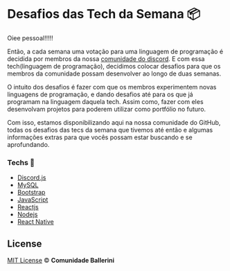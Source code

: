 # Desafios das Tech da Semana 📦

Oiee pessoal!!!!!

Então, a cada semana uma votação para uma linguagem de programação é decidida por membros da nossa [comunidade do discord](https://discord.gg/wagxzStdcR). E com essa tech(linguagem de programação), decidimos colocar desafios para que os membros da comunidade possam desenvolver ao longo de duas semanas.

O intuito dos desafios é fazer com que os membros experimentem novas linguagens de programação, e dando desafios até para os que já programam na linguagem daquela tech. Assim como, fazer com eles desenvolvam projetos para poderem utilizar como portfólio no futuro.

Com isso, estamos disponibilizando aqui na nossa comunidade do GitHub, todas os desafios das tecs da semana que tivemos até então e algumas informações extras para que vocês possam estar buscando e se aprofundando.

### Techs 📎

* [Discord.js](https://discord.js.org/#/)
* [MySQL](https://www.mysql.com)
* [Bootstrap](https://getbootstrap.com/)
* [JavaScript](https://javascript.info)
* [Reactjs](https://reactjs.org)
* [Nodejs](https://nodejs.org/en/)
* [React Native](https://reactnative.dev)

## License

[MIT License](./LICENSE) ©️ **Comunidade Ballerini**

